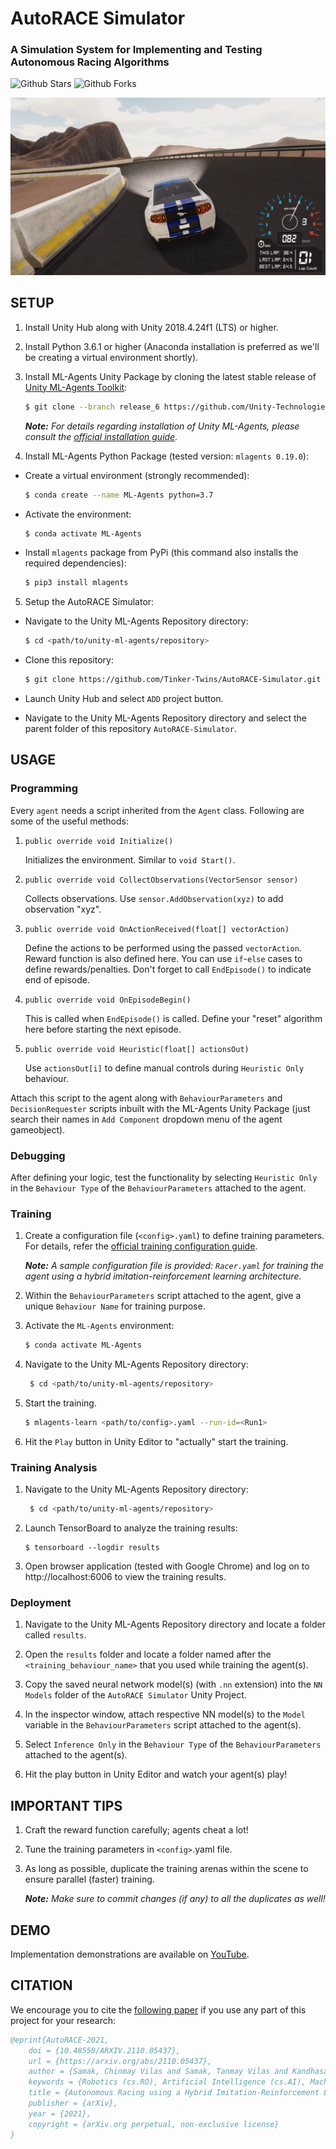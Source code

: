 # AutoRACE Simulator
### A Simulation System for Implementing and Testing Autonomous Racing Algorithms

![Github Stars](https://badgen.net/github/stars/Tinker-Twins/AutoRACE-Simulator?icon=github&label=stars)
![Github Forks](https://badgen.net/github/forks/Tinker-Twins/AutoRACE-Simulator?icon=github&label=forks)

![Title Image](AutoRACE_Simulator.png)

## SETUP

1. Install Unity Hub along with Unity 2018.4.24f1 (LTS) or higher.

2. Install Python 3.6.1 or higher (Anaconda installation is preferred as we'll be creating a virtual environment shortly).

3. Install ML-Agents Unity Package by cloning the latest stable release of [Unity ML-Agents Toolkit](https://github.com/Unity-Technologies/ml-agents):
   
    ```bash
    $ git clone --branch release_6 https://github.com/Unity-Technologies/ml-agents.git
    ```
   
    ***Note:*** *For details regarding installation of Unity ML-Agents, please consult the [official installation guide](https://github.com/Unity-Technologies/ml-agents/blob/master/docs/Installation.md).*

4. Install ML-Agents Python Package (tested version: `mlagents 0.19.0`):

  - Create a virtual environment (strongly recommended):
	    
    ```bash
    $ conda create --name ML-Agents python=3.7
    ```
      
  - Activate the environment:
  
    ```bash
    $ conda activate ML-Agents
    ```

  - Install `mlagents` package from PyPi (this command also installs the required dependencies):
    
    ```bash
    $ pip3 install mlagents
    ```

5. Setup the AutoRACE Simulator:

  - Navigate to the Unity ML-Agents Repository directory:
  
    ```bash
    $ cd <path/to/unity-ml-agents/repository>
    ```
  
  - Clone this repository:
  
    ```bash
    $ git clone https://github.com/Tinker-Twins/AutoRACE-Simulator.git
    ```

  - Launch Unity Hub and select `ADD` project button.
  
  - Navigate to the Unity ML-Agents Repository directory and select the parent folder of this repository `AutoRACE-Simulator`.

## USAGE

### Programming

Every `agent` needs a script inherited from the `Agent` class. Following are some of the useful methods:

1. `public override void Initialize()`

	Initializes the environment. Similar to `void Start()`.

2. `public override void CollectObservations(VectorSensor sensor)`

	Collects observations. Use `sensor.AddObservation(xyz)` to add observation "xyz".

3. `public override void OnActionReceived(float[] vectorAction)`

	Define the actions to be performed using the passed `vectorAction`. Reward function is also defined here. You can use `if`-`else` cases to define rewards/penalties. Don't forget to call `EndEpisode()` to indicate end of episode.

4. `public override void OnEpisodeBegin()`

	This is called when `EndEpisode()` is called. Define your "reset" algorithm here before starting the next episode.

5. `public override void Heuristic(float[] actionsOut)`

	Use `actionsOut[i]` to define manual controls during `Heuristic Only` behaviour.

Attach this script to the agent along with `BehaviourParameters` and `DecisionRequester` scripts inbuilt with the ML-Agents Unity Package (just search their names in `Add Component` dropdown menu of the agent gameobject).

### Debugging

After defining your logic, test the functionality by selecting `Heuristic Only` in the `Behaviour Type` of the `BehaviourParameters` attached to the agent.

### Training

1. Create a configuration file (`<config>.yaml`) to define training parameters. For details, refer the [official training configuration guide](https://github.com/Unity-Technologies/ml-agents/blob/master/docs/Training-Configuration-File.md).

    ***Note:*** *A sample configuration file is provided: `Racer.yaml` for training the agent using a hybrid imitation-reinforcement learning architecture.*

2. Within the `BehaviourParameters` script attached to the agent, give a unique `Behaviour Name` for training purpose.

3. Activate the `ML-Agents` environment:
  
    ```bash
    $ conda activate ML-Agents
    ```

4. Navigate to the Unity ML-Agents Repository directory:
   
   ```bash
    $ cd <path/to/unity-ml-agents/repository>
    ```

5. Start the training.
   
   ```bash
   $ mlagents-learn <path/to/config>.yaml --run-id=<Run1>
   ```

6. Hit the `Play` button in Unity Editor to "actually" start the training.

### Training Analysis

1. Navigate to the Unity ML-Agents Repository directory:
   
   ```bash
    $ cd <path/to/unity-ml-agents/repository>
    ```

2. Launch TensorBoard to analyze the training results:
   
   ```
   $ tensorboard --logdir results
   ```

3. Open browser application (tested with Google Chrome) and log on to http://localhost:6006 to view the training results.

### Deployment

1. Navigate to the Unity ML-Agents Repository directory and locate a folder called `results`.

2. Open the `results` folder and locate a folder named after the `<training_behaviour_name>` that you used while training the agent(s).

3. Copy the saved neural network model(s) (with `.nn` extension) into the `NN Models` folder of the `AutoRACE Simulator` Unity Project.

4. In the inspector window, attach respective NN model(s) to the `Model` variable in the `BehaviourParameters` script attached to the agent(s).

5. Select `Inference Only` in the `Behaviour Type` of the `BehaviourParameters` attached to the agent(s).

6. Hit the play button in Unity Editor and watch your agent(s) play!

## IMPORTANT TIPS

1. Craft the reward function carefully; agents cheat a lot!

2. Tune the training parameters in `<config>`.yaml file.

3. As long as possible, duplicate the training arenas within the scene to ensure parallel (faster) training.

    ***Note:*** *Make sure to commit changes (if any) to all the duplicates as well!*

## DEMO
Implementation demonstrations are available on [YouTube](https://www.youtube.com/playlist?list=PLY45pkzWzH98HT0U8xq2j9OjybFDIaFN0).

## CITATION

We encourage you to cite the [following paper](https://arxiv.org/abs/2110.05437) if you use any part of this project for your research:

```bibtex
@eprint{AutoRACE-2021,
    doi = {10.48550/ARXIV.2110.05437},
    url = {https://arxiv.org/abs/2110.05437},
    author = {Samak, Chinmay Vilas and Samak, Tanmay Vilas and Kandhasamy, Sivanathan},
    keywords = {Robotics (cs.RO), Artificial Intelligence (cs.AI), Machine Learning (cs.LG), Neural and Evolutionary Computing (cs.NE), FOS: Computer and information sciences, FOS: Computer and information sciences},
    title = {Autonomous Racing using a Hybrid Imitation-Reinforcement Learning Architecture},
    publisher = {arXiv},
    year = {2021},
    copyright = {arXiv.org perpetual, non-exclusive license}
}
```
